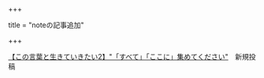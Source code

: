 +++

title = "noteの記事追加"

+++

[【この言葉と生きていきたい2】"「すべて」「ここに」集めてください"](https://note.com/nazono_obasan/n/n89f235b28c1d)　新規投稿
